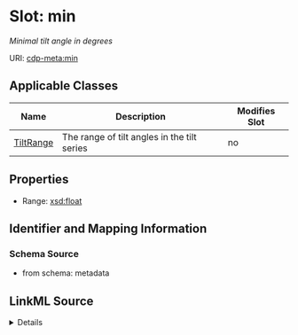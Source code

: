 # Slot: min


_Minimal tilt angle in degrees_



URI: [cdp-meta:min](metadatamin)



<!-- no inheritance hierarchy -->




## Applicable Classes

| Name | Description | Modifies Slot |
| --- | --- | --- |
[TiltRange](TiltRange.md) | The range of tilt angles in the tilt series |  no  |







## Properties

* Range: [xsd:float](http://www.w3.org/2001/XMLSchema#float)





## Identifier and Mapping Information







### Schema Source


* from schema: metadata




## LinkML Source

<details>
```yaml
name: min
description: Minimal tilt angle in degrees
from_schema: metadata
exact_mappings:
- cdp-common:tiltseries_tilt_min
rank: 1000
alias: min
owner: TiltRange
domain_of:
- TiltRange
range: float
inlined: true
inlined_as_list: true

```
</details>